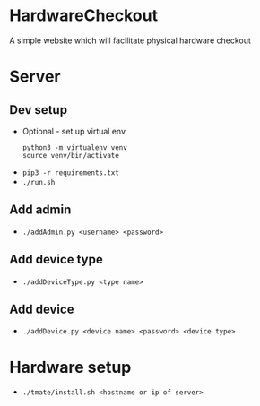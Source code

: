 # HardwareCheckout
A simple website which will facilitate physical hardware checkout

# Server

## Dev setup
- Optional - set up virtual env
    ```
    python3 -m virtualenv venv
    source venv/bin/activate
    ```
- `pip3 -r requirements.txt`
- `./run.sh`

## Add admin
- `./addAdmin.py <username> <password>`

## Add device type
- `./addDeviceType.py <type name>`

## Add device
- `./addDevice.py <device name> <password> <device type>`

# Hardware setup
- `./tmate/install.sh <hostname or ip of server>`

